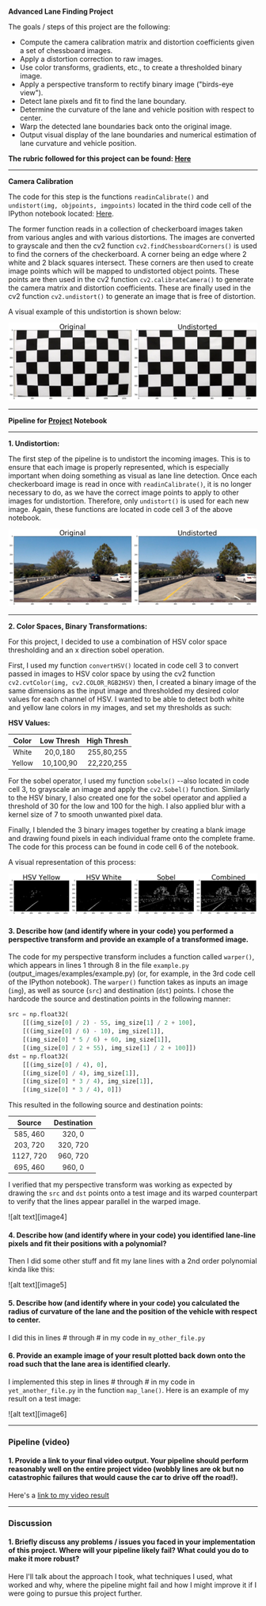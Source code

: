 **Advanced Lane Finding Project**

The goals / steps of this project are the following:

* Compute the camera calibration matrix and distortion coefficients given a set of chessboard images.
* Apply a distortion correction to raw images.
* Use color transforms, gradients, etc., to create a thresholded binary image.
* Apply a perspective transform to rectify binary image ("birds-eye view").
* Detect lane pixels and fit to find the lane boundary.
* Determine the curvature of the lane and vehicle position with respect to center.
* Warp the detected lane boundaries back onto the original image.
* Output visual display of the lane boundaries and numerical estimation of lane curvature and vehicle position.

[//]: # (Image References)

[image1]: /output_images/distorted.png "Undistorted"
[image2]: /output_images/undistortedimage.png "Undistorted Pic"
[image3]: /output_images/colorandsobel.png "Binary Process"


**The rubric followed for this project can be found: [Here](https://review.udacity.com/#!/rubrics/571/view)**

---

**Camera Calibration**

The code for this step is the functions ```readinCalibrate()``` and ```undistort(img, objpoints, imgpoints)``` located in the third code cell of the IPython notebook located: [Here](https://github.com/DavidG1011/Udacity-Advanced-Lane-Lines--P4/blob/master/Project.ipynb).

The former function reads in a collection of checkerboard images taken from various angles and with various distortions. The images are converted to grayscale and then the cv2 function ```cv2.findChessboardCorners()``` is used to find the corners of the checkerboard. A corner being an edge where 2 white and 2 black squares intersect. These corners are then used to create image points which will be mapped to undistorted object points. These points are then used in the cv2 function ```cv2.calibrateCamera()``` to generate the camera matrix and distortion coefficients. These are finally used in the cv2 function ```cv2.undistort()``` to generate an image that is free of distortion.

A visual example of this undistortion is shown below:

![alt text][image1]


---

**Pipeline for [Project](https://github.com/DavidG1011/Udacity-Advanced-Lane-Lines--P4/blob/master/Project.ipynb) Notebook**

---

**1. Undistortion:**

The first step of the pipeline is to undistort the incoming images. This is to ensure that each image is properly represented, which is especially important when doing something as visual as lane line detection. Once each checkerboard image is read in once with ```readinCalibrate()```, it is no longer necessary to do, as we have the correct image points to apply to other images for undistortion. Therefore, only ```undistort()``` is used for each new image. Again, these functions are located in code cell 3 of the above notebook. 

![alt text][image2]

---

**2. Color Spaces, Binary Transformations:**

For this project, I decided to use a combination of HSV color space thresholding and an x direction sobel operation.

First, I used my function ```convertHSV()``` located in code cell 3 to convert passed in images to HSV color space by using the cv2 function ```cv2.cvtColor(img, cv2.COLOR_RGB2HSV)``` then,  I created a binary image of the same dimensions as the input image and thresholded my desired color values for each channel of HSV. I wanted to be able to detect both white and yellow lane colors in my images, and set my thresholds as such:

**HSV Values:**

| Color      | Low Thresh    |       High Thresh|  
|:-------------:|:----------:|:----------------:| 
| White    | 20,0,180    |      255,80,255  | 
| Yellow     |  10,100,90 |    22,220,255 |


For the sobel operator, I used my function ```sobelx()``` --also located in code cell 3, to grayscale an image and apply the ```cv2.Sobel()``` function. Similarly to the HSV binary, I also created one for the sobel operator and applied a threshold of 30 for the low and 100 for the high. I also applied blur with a kernel size of 7 to smooth unwanted pixel data.

Finally, I blended the 3 binary images together by creating a blank image and drawing found pixels in each individual frame onto the complete frame. The code for this process can be found in code cell 6 of the notebook.

A visual representation of this process:


![alt text][image3]


#### 3. Describe how (and identify where in your code) you performed a perspective transform and provide an example of a transformed image.

The code for my perspective transform includes a function called `warper()`, which appears in lines 1 through 8 in the file `example.py` (output_images/examples/example.py) (or, for example, in the 3rd code cell of the IPython notebook).  The `warper()` function takes as inputs an image (`img`), as well as source (`src`) and destination (`dst`) points.  I chose the hardcode the source and destination points in the following manner:

```python
src = np.float32(
    [[(img_size[0] / 2) - 55, img_size[1] / 2 + 100],
    [((img_size[0] / 6) - 10), img_size[1]],
    [(img_size[0] * 5 / 6) + 60, img_size[1]],
    [(img_size[0] / 2 + 55), img_size[1] / 2 + 100]])
dst = np.float32(
    [[(img_size[0] / 4), 0],
    [(img_size[0] / 4), img_size[1]],
    [(img_size[0] * 3 / 4), img_size[1]],
    [(img_size[0] * 3 / 4), 0]])
```

This resulted in the following source and destination points:

| Source        | Destination   | 
|:-------------:|:-------------:| 
| 585, 460      | 320, 0        | 
| 203, 720      | 320, 720      |
| 1127, 720     | 960, 720      |
| 695, 460      | 960, 0        |

I verified that my perspective transform was working as expected by drawing the `src` and `dst` points onto a test image and its warped counterpart to verify that the lines appear parallel in the warped image.

![alt text][image4]

#### 4. Describe how (and identify where in your code) you identified lane-line pixels and fit their positions with a polynomial?

Then I did some other stuff and fit my lane lines with a 2nd order polynomial kinda like this:

![alt text][image5]

#### 5. Describe how (and identify where in your code) you calculated the radius of curvature of the lane and the position of the vehicle with respect to center.

I did this in lines # through # in my code in `my_other_file.py`

#### 6. Provide an example image of your result plotted back down onto the road such that the lane area is identified clearly.

I implemented this step in lines # through # in my code in `yet_another_file.py` in the function `map_lane()`.  Here is an example of my result on a test image:

![alt text][image6]

---

### Pipeline (video)

#### 1. Provide a link to your final video output.  Your pipeline should perform reasonably well on the entire project video (wobbly lines are ok but no catastrophic failures that would cause the car to drive off the road!).

Here's a [link to my video result](./project_video.mp4)

---

### Discussion

#### 1. Briefly discuss any problems / issues you faced in your implementation of this project.  Where will your pipeline likely fail?  What could you do to make it more robust?

Here I'll talk about the approach I took, what techniques I used, what worked and why, where the pipeline might fail and how I might improve it if I were going to pursue this project further.  
